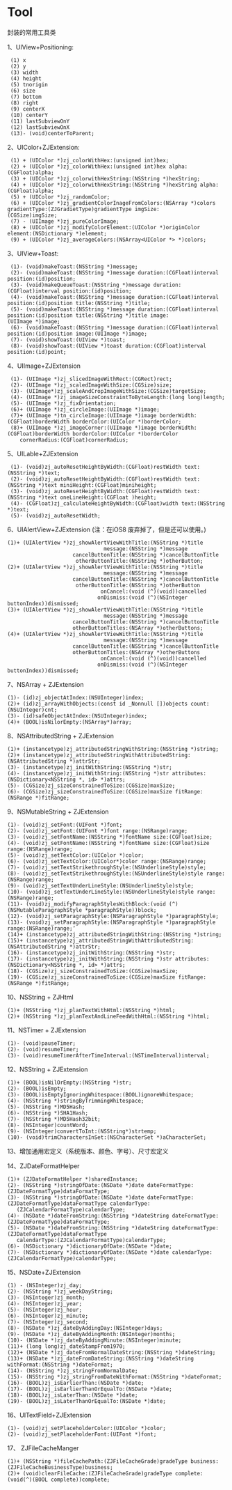 # Tool
封装的常用工具类

1、UIView+Positioning:

     (1) x
     (2) y
     (3) width 
     (4) height
     (5) tnorigin
     (6) size
     (7) bottom
     (8) right
     (9) centerX
     (10) centerY
     (11) lastSubviewOnY
     (12) lastSubviewOnX
     (13)- (void)centerToParent;   
  
  
2、UIColor+ZJExtension:
   
     (1) + (UIColor *)zj_colorWithHex:(unsigned int)hex;
     (2) + (UIColor *)zj_colorWithHex:(unsigned int)hex alpha:(CGFloat)alpha;
     (3) + (UIColor *)zj_colorwithHexString:(NSString *)hexString;
     (4) + (UIColor *)zj_colorwithHexString:(NSString *)hexString alpha:(CGFloat)alpha;
     (5) + (UIColor *)zj_randomColor;
     (6) + (UIColor *)zj_gradientColorInageFromColors:(NSArray *)colors gradientType:(ZJGradietType)gradientType imgSize:                (CGSize)imgSize;
     (7) - (UIImage *)zj_pureColorImage;
     (8) + (UIColor *)zj_modifyColorElement:(UIColor *)originColor element:(NSDictionary *)element;
     (9) + (UIColor *)zj_averageColors:(NSArray<UIColor *> *)colors;
 
 3、UIView+Toast:
 
     (1)- (void)makeToast:(NSString *)message;
     (2)- (void)makeToast:(NSString *)message duration:(CGFloat)interval position:(id)position;
     (3)- (void)makeQueueToast:(NSString *)message duration:(CGFloat)interval position:(id)position;
     (4)- (void)makeToast:(NSString *)message duration:(CGFloat)interval position:(id)position title:(NSString *)title;
     (5)- (void)makeToast:(NSString *)message duration:(CGFloat)interval position:(id)position title:(NSString *)title image:           (UIImage *)image;
     (6)- (void)makeToast:(NSString *)message duration:(CGFloat)interval position:(id)position image:(UIImage *)image;
     (7)- (void)showToast:(UIView *)toast;
     (8)- (void)showToast:(UIView *)toast duration:(CGFloat)interval position:(id)point;
     
  4、UIImage+ZJExtension
  
     (1)- (UIImage *)zj_slicedImageWithRect:(CGRect)rect;
     (2)- (UIImage *)zj_scaledImageWithSize:(CGSize)size;
     (3)- (UIImage*)zj_scaleAndCropImageWithSize:(CGSize)targetSize;
     (4)- (UIImage *)zj_imageSizeConstraintToByteLength:(long long)length;
     (5)- (UIImage *)zj_fixOrientation;
     (6)+ (UIImage *)zj_circleImage:(UIImage *)image;
     (7)+ (UIImage *)tn_circleImage:(UIImage *)image borderWidth:(CGFloat)borderWidth borderColor:(UIColor *)borderColor;
     (8)+ (UIImage *)zj_imageCorner:(UIImage *)image borderWidth:(CGFloat)borderWidth borderColor:(UIColor *)borderColor     
        cornerRadius:(CGFloat)cornerRadius;
        
  5、UILable+ZJExtension
  
     (1)- (void)zj_autoResetHeightByWidth:(CGFloat)restWidth text:(NSString *)text;
     (2)- (void)zj_autoResetHeightByWidth:(CGFloat)restWidth text:(NSString *)text miniHeight:(CGFloat)miniheight;
     (3)- (void)zj_autoResetHeightByWidth:(CGFloat)restWidth text:(NSString *)text oneLineHeight:(CGFloat )height;
     (4)- (CGFloat)zj_calculateHeightByWidth:(CGFloat)width text:(NSString *)text;
     (5)- (void)zj_autoResetWidth;
     
  6、UIAlertView+ZJExtension (注：在iOS8 废弃掉了，但是还可以使用。)
    
    (1)+ (UIAlertView *)zj_showAlertViewWithTitle:(NSString *)title
                                   message:(NSString *)message
                         cancelButtonTitle:(NSString *)cancelButtonTitle
                          otherButtonTitle:(NSString *)otherButton;
    (2)+ (UIAlertView *)zj_showAlertViewWithTitle:(NSString *)title
                                   message:(NSString *)message
                         cancelButtonTitle:(NSString *)cancelButtonTitle
                          otherButtonTitle:(NSString *)otherButton
                                  onCancel:(void (^)(void))cancelled
                                 onDismiss:(void (^)(NSInteger buttonIndex))dismissed;
    (3)+ (UIAlertView *)zj_showAlertViewWithTitle:(NSString *)title
                                   message:(NSString *)message
                         cancelButtonTitle:(NSString *)cancelButtonTitle
                         otherButtonTitles:(NSArray *)otherButtons;
    (4)+ (UIAlertView *)zj_showAlertViewWithTitle:(NSString *)title
                                   message:(NSString *)message
                         cancelButtonTitle:(NSString *)cancelButtonTitle
                         otherButtonTitles:(NSArray *)otherButtons
                                  onCancel:(void (^)(void))cancelled
                                 onDismiss:(void (^)(NSInteger buttonIndex))dismissed;                     
   
  
   7、NSArray + ZJExtension
    
    (1)- (id)zj_objectAtIndex:(NSUInteger)index;
    (2)+ (id)zj_arrayWithObjects:(const id _Nonnull [])objects count:(NSUInteger)cnt;
    (3)- (id)safeObjectAtIndex:(NSUInteger)index;
    (4)+ (BOOL)isNilorEmpty:(NSArray*)array;
    
   8、NSAttributedString + ZJExtension
   
    (1)+ (instancetype)zj_attributedStringWithString:(NSString *)string;
    (2)+ (instancetype)zj_attributedStringWithAttributedString:(NSAttributedString *)attrStr;
    (3)- (instancetype)zj_initWithString:(NSString *)str;
    (4)- (instancetype)zj_initWithString:(NSString *)str attributes:(NSDictionary<NSString *, id> *)attrs;
    (5)- (CGSize)zj_sizeConstrainedToSize:(CGSize)maxSize;
    (6)- (CGSize)zj_sizeConstrainedToSize:(CGSize)maxSize fitRange:(NSRange *)fitRange;
  
  9、NSMutableString + ZJExtension
  
    (1)- (void)zj_setFont:(UIFont *)font;
    (2)- (void)zj_setFont:(UIFont *)font range:(NSRange)range;
    (3)- (void)zj_setFontName:(NSString *)fontName size:(CGFloat)size;
    (4)- (void)zj_setFontName:(NSString *)fontName size:(CGFloat)size range:(NSRange)range;
    (5)- (void)zj_setTextColor:(UIColor *)color;
    (6)- (void)zj_setTextColor:(UIColor*)color range:(NSRange)range;
    (7)- (void)zj_setTextStrikethroughStyle:(NSUnderlineStyle)style;
    (8)- (void)zj_setTextStrikethroughStyle:(NSUnderlineStyle)style range:(NSRange)range;
    (9)- (void)zj_setTextUnderLineStyle:(NSUnderlineStyle)style;
    (10)- (void)zj_setTextUnderLineStyle:(NSUnderlineStyle)style range:(NSRange)range;
    (11)- (void)zj_modifyParagraphStylesWithBlock:(void (^)(NSMutableParagraphStyle *paragraphStyle))block;
    (12)- (void)zj_setParagraphStyle:(NSParagraphStyle *)paragraphStyle;
    (13)- (void)zj_setParagraphStyle:(NSParagraphStyle *)paragraphStyle range:(NSRange)range;‘
    (14)+ (instancetype)zj_attributedStringWithString:(NSString *)string;
    (15)+ (instancetype)zj_attributedStringWithAttributedString:(NSAttributedString *)attrStr;
    (16)- (instancetype)zj_initWithString:(NSString *)str;
    (17)- (instancetype)zj_initWithString:(NSString *)str attributes:(NSDictionary<NSString *, id> *)attrs;
    (18)- (CGSize)zj_sizeConstrainedToSize:(CGSize)maxSize;
    (19)- (CGSize)zj_sizeConstrainedToSize:(CGSize)maxSize fitRange:(NSRange *)fitRange;
    
  10、NSString + ZJHtml
  
    (1)+ (NSString *)zj_planTextWithHtml:(NSString *)html;
    (2)+ (NSString *)zj_planTextAndLineFeedWithHtml:(NSString *)html;
 
  11、NSTimer + ZJExtension
  
    (1)- (void)pauseTimer;
    (2)- (void)resumeTimer;
    (3)- (void)resumeTimerAfterTimeInterval:(NSTimeInterval)interval;
     
  12、NSString + ZJExtension
  
    (1)+ (BOOL)isNilOrEmpty:(NSString *)str;
    (2)- (BOOL)isEmpty;
    (3)- (BOOL)isEmptyIgnoringWhitespace:(BOOL)ignoreWhitespace;
    (4)- (NSString *)stringByTrimmingWhitespace;
    (5)- (NSString *)MD5Hash;
    (6)- (NSString *)SHA1Hash;
    (7)- (NSString *)MD5Hash32bit;
    (8)- (NSInteger)countWord;
    (9)- (NSInteger)convertToInt:(NSString*)strtemp;
    (10)- (void)trimCharactersInSet:(NSCharacterSet *)aCharacterSet;
    
   13、增加通用宏定义（系统版本、颜色、字号）、尺寸宏定义    
     
   14、ZJDateFormatHelper

    (1)+ (ZJDateFormatHelper *)sharedInstance;
    (2)- (NSString *)stringOfDate:(NSDate *)date dateFormatType:(ZJDateFormatType)dataFormatType;
    (3)- (NSString *)stringOfDate:(NSDate *)date dateFormatType:(ZJDateFormatType)dataFormatType calendarType: 
       (ZJCalendarFormatType)calendarType;
    (4)- (NSDate *)dateFromString:(NSString *)dateString dateFormatType:(ZJDateFormatType)dataFormatType;
    (5)- (NSDate *)dateFromString:(NSString *)dateString dateFormatType:(ZJDateFormatType)dataFormatType 
       calendarType:(ZJCalendarFormatType)calendarType;
    (6)- (NSDictionary *)dictionaryOfDate:(NSDate *)date;
    (7)- (NSDictionary *)dictionaryOfDate:(NSDate *)date calendarType:(ZJCalendarFormatType)calendarType; 
    
   15、NSDate+ZJExtension
   
    (1) - (NSInteger)zj_day;
    (2)- (NSString *)zj_weekDayString;
    (3)- (NSInteger)zj_month;
    (4)- (NSInteger)zj_year;
    (5)- (NSInteger)zj_hour;
    (6)- (NSInteger)zj_minute;
    (7)- (NSInteger)zj_second;
    (8)- (NSDate *)zj_dateByAddingDay:(NSInteger)days;
    (9)- (NSDate *)zj_dateByAddingMonth:(NSInteger)months;
    (10)- (NSDate *)zj_dateByAddingMinute:(NSInteger)minute;
    (11)+ (long long)zj_dateStampFrom1970;
    (12)+ (NSDate *)zj_dateFromNormalDateString:(NSString *)dateString;
    (13)+ (NSDate *)zj_dateFromDateString:(NSString *)dateString withFormat:(NSString *)dateFormat;
    (14)- (NSString *)zj_stringFromNormalDate;
    (15)- (NSString *)zj_stringFromDateWithFormat:(NSString *)dateFormat;
    (16)- (BOOL)zj_isEarlierThan:(NSDate *)date;
    (17)- (BOOL)zj_isEarlierThanOrEqualTo:(NSDate *)date;
    (18)- (BOOL)zj_isLaterThan:(NSDate *)date;
    (19)- (BOOL)zj_isLaterThanOrEqualTo:(NSDate *)date;
    
   16、UITextField+ZJExtension
   
    (1)- (void)zj_setPlaceholderColor:(UIColor *)color;
    (2)- (void)zj_setPlaceholderFont:(UIFont *)font;
    
   17、 ZJFileCacheManger
     
    (1)+ (NSString *)fileCachePath:(ZJFileCacheGrade)gradeType business:(ZJFileCacheBusinessType)business;
    (2)+ (void)clearFileCache:(ZJFileCacheGrade)gradeType complete:(void(^)(BOOL complete))complete;
   
